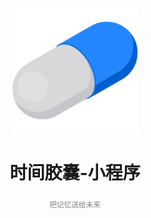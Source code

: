 <p align="center">
  <img width="200" src="./server/public/logo.svg">
</p>

<h1 align="center">时间胶囊-小程序</h1>
<p align="center" style="color: gray"><sub>把记忆送给未来<sub></p>
